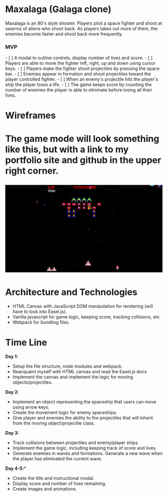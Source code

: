 <h1>Maxalaga (Galaga clone)</h1>

Maxalaga is an 80's style shooter. Players pilot a space fighter and shoot at swarms of aliens who shoot back. As players takes out more of them, the enemies become faster and shoot back more frequently.

<h3>MVP</h3>
- [ ] A modal to outline controls, display number of lives and score.
- [ ] Players are able to move the fighter left, right, up and down using cursor keys.
- [ ] Players make the fighter shoot projectiles by pressing the space bar.
- [ ] Enemies appear in formation and shoot projectiles toward the player controlled fighter.
- [ ] When an enemy's projectile hits the player's ship the player loses a life.
- [ ] The game keeps score by counting the number of enemies the player is able to eliminate before losing all their lives.

<h1>Wireframes<h1>

The game mode will look something like this, but with a link to my portfolio site and github in the upper right corner.

<img src="./Wireframe.png" width="500px"></img>

<h1>Architecture and Technologies</h1>

* HTML Canvas with JavaScript DOM manipulation for rendering (will have to look into Easel.js).
* Vanilla javascript for game logic, keeping score, tracking collisions, etc.
* Webpack for bundling files.

<h1>Time Line</h1>

**Day 1:**

* Setup the file structure, node modules and webpack.
* Reacquaint myself with HTML canvas and read the Easel.js docs
* Implement the canvas and implement the logic for moving objects/projectiles.

**Day 2:**

* Implement an object representing the spaceship that users can move using arrow keys.
* Create the movement logic for enemy spaceships.
* Give player and enemies the ability to fire projectiles that will inherit from the moving object/projectile class.

**Day 3:**

* Track collisions between projectiles and enemy/player ships.
* Implement the game logic, including keeping track of score and lives.
* Generate enemies in waves and formations. Generate a new wave when the player has eliminated the current wave.

**Day 4-5:***

* Create the title and instructional modal.
* Display score and number of lives remaining.
* Create images and animations.
